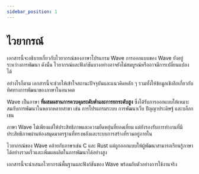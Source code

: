 ```yaml
---
sidebar_position: 1
---
```


# ไวยากรณ์

เอกสารนี้จะอธิบายเกี่ยวกับไวยากรณ์ของภาษาโปรแกรม Wave การออกแบบของ Wave ยังอยู่ระหว่างการพัฒนา ดังนั้น ไวยากรณ์และฟังก์ชันบางอย่างอาจยังไม่สมบูรณ์หรืออาจมีการเปลี่ยนแปลงได้

อย่างไรก็ตาม เอกสารนี้จะช่วยให้เข้าใจสถานะปัจจุบันและแนวคิดหลัก ๆ รวมทั้งให้ข้อมูลเชิงลึกเกี่ยวกับทิศทางการพัฒนาของภาษาในอนาคต

Wave เป็นภาษา **ที่ผสมผสานการควบคุมระดับต่ำและการยกระดับสูง** ซึ่งได้รับการออกแบบให้เหมาะสมกับการพัฒนาในหลากหลายสาขา เช่น การโปรแกรมระบบ การพัฒนาเว็บ ปัญญาประดิษฐ์ และบล็อกเชน

ภาษา Wave ไม่เพียงแต่ให้ประสิทธิภาพและความยืดหยุ่นที่ยอดเยี่ยม แต่ยังรองรับการทำงานที่มีประสิทธิภาพผ่านห้องสมุดมาตรฐานที่ทรงพลังและระบบการสร้างที่รวมอยู่ภายใน

ไวยากรณ์ของ Wave คล้ายกับภาษาเช่น C และ Rust แต่ถูกออกแบบให้ผู้พัฒนาสามารถเรียนรู้ภาษาได้อย่างรวดเร็วและเพิ่มผลผลิตในการพัฒนาได้อย่างสูง

เอกสารนี้จะนำเสนอไวยากรณ์พื้นฐานและฟังก์ชันของ Wave พร้อมกับตัวอย่างการใช้งานจริง